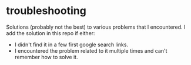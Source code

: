 # troubleshooting
Solutions (probably not the best) to various problems that I encountered.
I add the solution in this repo if either:
* I didn't find it in a few first google search links.
* I encountered the problem related to it multiple times and can't remember how to solve it.

